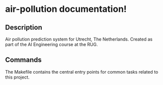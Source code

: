 # air-pollution documentation!

## Description

Air pollution prediction system for Utrecht, The Netherlands. Created as part of the AI Engineering course at the RUG.

## Commands

The Makefile contains the central entry points for common tasks related to this project.

